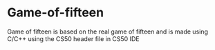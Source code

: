 # Game-of-fifteen
Game of fifteen is based on the real game of fifteen and is made using C/C++ using the CS50 header file in CS50 IDE

